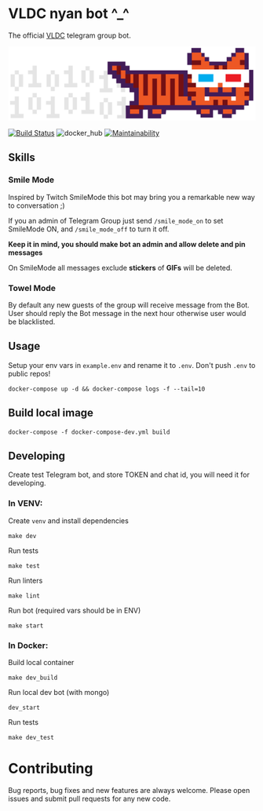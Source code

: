 # VLDC nyan bot ^_^

The official [VLDC](https://vldc.org) telegram group bot. 

![nyan](img/VLDC_nyan-tiger-in-anaglyph-glasses.png)

[![Build Status](https://github.com/egregors/vldc-bot/workflows/Nyan%20Bot/badge.svg)](https://github.com/egregors/vldc-bot/actions?query=workflow%3A%22Nyan+Bot%22)
![docker_hub](https://img.shields.io/docker/cloud/build/egregors/vldc_bot)
[![Maintainability](https://api.codeclimate.com/v1/badges/baa6fa307ee9f8411c5d/maintainability)](https://codeclimate.com/github/egregors/vldc-bot/maintainability)

## Skills

### Smile Mode

Inspired by Twitch SmileMode this bot may bring you a remarkable new way to conversation ;)

If you an admin of Telegram Group just send `/smile_mode_on` to set SmileMode ON,
and `/smile_mode_off` to turn it off.

**Keep it in mind, you should make bot an admin and allow delete and pin messages**

On SmileMode all messages exclude **stickers** of **GIFs** will be deleted.

### Towel Mode

By default any new guests of the group will receive message from the Bot. 
User should reply the Bot message in the next hour otherwise user would be blacklisted.


## Usage
Setup your env vars in `example.env` and rename it to `.env`. Don't push `.env` to public repos!

```
docker-compose up -d && docker-compose logs -f --tail=10
```

## Build local image

```
docker-compose -f docker-compose-dev.yml build
```

## Developing
Create test Telegram bot, and store TOKEN and chat id, you will need it for developing.

### In VENV:

Create `venv` and install dependencies
```
make dev
```

Run tests
```
make test
```

Run linters
```
make lint
```

Run bot (required vars should be in ENV)
```
make start
```

### In Docker:

Build local container
```
make dev_build
```

Run local dev bot (with mongo)
```
dev_start
```

Run tests
```
make dev_test
```

# Contributing
Bug reports, bug fixes and new features are always welcome.
Please open issues and submit pull requests for any new code.